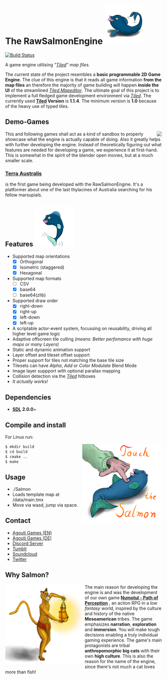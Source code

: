 # The RawSalmonEngine ![Salmon Logo](/icons/RawSalmonLogo_Ver2_128px.png)
[![Build Status](https://travis-ci.org/AgoutiGames/RawSalmonEngine.svg?branch=master)](https://travis-ci.org/AgoutiGames/RawSalmonEngine)

A game engine utilising *"[Tiled](http://www.mapeditor.org)" map files*.

The current state of  the project resembles a **basic programmable 2D Game Engine**. The clue of this engine is that it reads all game information **from the map files** an therefore the majority of game building will happen **inside the UI** of the streamlined *[Tiled Mapeditor](http://www.mapeditor.org)*. The ultimate goal of this project is to implement a full fledged game development environment via *[Tiled](http://www.mapeditor.org)*. The currently used **[Tiled](http://www.mapeditor.org) Version** is **1.1.4**. The minimum version is **1.0** because of the heavy use of typed tiles.
## Demo-Games
 <img align="right" src="https://github.com/AgoutiGames/TerraAustralis/raw/master/essentials/showcase/gameplay.gif">This and following games shall act as a kind of sandbox to properly showcase what the engine is actually capable of doing. Also it greatly helps with further developing the engine. Instead of theoretically figuring out what features are needed for developing a game, we experience it at first-hand. This is somewhat in the spirit of the blender open movies, but at a much smaller scale.
 
 ### [Terra Australis](https://github.com/AgoutiGames/TerraAustralis)
is the first game being developed with the RawSalmonEngine. It's a platformer about one of the last thylacines of Australia searching for his fellow marsupials. 

## Features ![Salmon Jump](/icons/RawSalmonLogo_Ver1_128px.png)
* Supported map orientations 
  - [x] Orthogonal
  - [x] Isometric (staggered)
  - [x] Hexagonal
* Supported map formats
  - [ ] CSV
  - [x] base64
  - [ ] base64(zlib)
* Supported draw order
  - [x] right-down
  - [x] right-up
  - [x] left-down
  - [x] left-up
* A scriptable actor-event system, focussing on reusability, driving all higher level game logic
* Adaptive offscreen tile culling *(means: Better perfomance with huge maps or many Layers)*
* Static and dynamic animation support
* Layer offset and tileset offset support
* Proper support for tiles not matching the base tile size
* Tilesets can have *Alpha*, *Add* or *Color Modulate* Blend Mode
* Image layer suppport with optional parallax mapping
* Collision detection via the *[Tiled](http://www.mapeditor.org)* hitboxes
* *It actually works!*
## Dependencies
* **[SDL](http://www.libsdl.org/)** **2.0.0**+
## Compile and install
For Linux run:

<img align="right" src="/icons/TouchIt.png">

    $ mkdir build
    $ cd build
    $ cmake ..
    $ make
    
## Usage
* ./Salmon
* Loads template map at /data/main.tmx
* Move via wasd, jump via space.
## Contact
* [Agouti Games (EN)](http://game.moonlighthiker.de/index.php/en/)
* [Agouti Games (DE)](http://game.moonlighthiker.de/index.php/de/)
* [Discord Server](https://discord.gg/thAaD9e)
* [Tumblr](https://agoutigames.tumblr.com/)
* [Soundcloud](https://soundcloud.com/agoutigames)
* [Twitter](https://twitter.com/agoutigames)
## Why Salmon?
<img align="left" src="/icons/lantern_cat.png">

The main reason for developing the engine is and was the development of our own game [**Numotul - Path of Perception**](http://game.moonlighthiker.de/index.php/en/) , an action RPG in a *low fantasy* world, inspired by the culture and history of the native **Mesoamerican** tribes. The game emphasizes **narration**, **exploration** and **immersion**. You will make tough decisions enabling a truly individual gaming experience. The game's main protagonists are tribal **anthropomorphic big cats** with their own **high culture**. This is also the reason for the name of the engine, since there's not much a cat loves more than fish!
